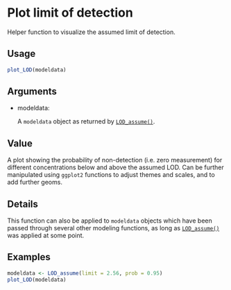 # Plot limit of detection

Helper function to visualize the assumed limit of detection.

## Usage

``` r
plot_LOD(modeldata)
```

## Arguments

- modeldata:

  A `modeldata` object as returned by
  [`LOD_assume()`](https://adrian-lison.github.io/EpiSewer/reference/LOD_assume.md).

## Value

A plot showing the probability of non-detection (i.e. zero measurement)
for different concentrations below and above the assumed LOD. Can be
further manipulated using `ggplot2` functions to adjust themes and
scales, and to add further geoms.

## Details

This function can also be applied to `modeldata` objects which have been
passed through several other modeling functions, as long as
[`LOD_assume()`](https://adrian-lison.github.io/EpiSewer/reference/LOD_assume.md)
was applied at some point.

## Examples

``` r
modeldata <- LOD_assume(limit = 2.56, prob = 0.95)
plot_LOD(modeldata)
```
